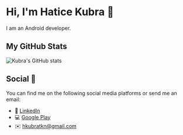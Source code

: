 # Hi, I'm Hatice Kubra 👋

I am an Android developer.

## My GitHub Stats

![Kubra's GitHub stats](https://github-readme-stats.vercel.app/api?username=hkubratkn)


## Social 📱
You can find me on the following social media platforms or send me an email:
* 👔 [LinkedIn](https://www.linkedin.com/in/hkubratkn)
* 💻 [Google Play](https://play.google.com/store/apps/dev?id=5361596694976613553&hl)
* ✉️ [hkubratkn@gmail.com](mailto:hkubratkn@gmail.com)
